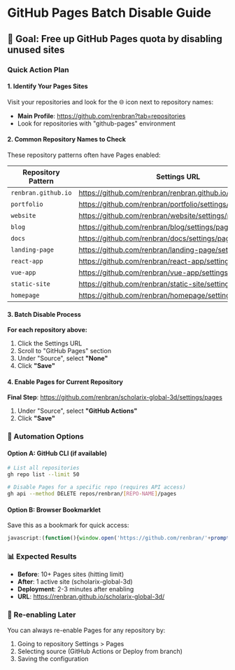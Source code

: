 # GitHub Pages Batch Disable Guide

## 🎯 **Goal**: Free up GitHub Pages quota by disabling unused sites

### **Quick Action Plan**

#### **1. Identify Your Pages Sites**
Visit your repositories and look for the 🌐 icon next to repository names:
- **Main Profile**: https://github.com/renbran?tab=repositories
- Look for repositories with "github-pages" environment

#### **2. Common Repository Names to Check**
These repository patterns often have Pages enabled:

| Repository Pattern | Settings URL |
|-------------------|--------------|
| `renbran.github.io` | https://github.com/renbran/renbran.github.io/settings/pages |
| `portfolio` | https://github.com/renbran/portfolio/settings/pages |
| `website` | https://github.com/renbran/website/settings/pages |
| `blog` | https://github.com/renbran/blog/settings/pages |
| `docs` | https://github.com/renbran/docs/settings/pages |
| `landing-page` | https://github.com/renbran/landing-page/settings/pages |
| `react-app` | https://github.com/renbran/react-app/settings/pages |
| `vue-app` | https://github.com/renbran/vue-app/settings/pages |
| `static-site` | https://github.com/renbran/static-site/settings/pages |
| `homepage` | https://github.com/renbran/homepage/settings/pages |

#### **3. Batch Disable Process**

**For each repository above:**
1. Click the Settings URL
2. Scroll to "GitHub Pages" section
3. Under "Source", select **"None"**
4. Click **"Save"**

#### **4. Enable Pages for Current Repository**
**Final Step**: https://github.com/renbran/scholarix-global-3d/settings/pages
1. Under "Source", select **"GitHub Actions"**
2. Click **"Save"**

### **🚀 Automation Options**

#### **Option A: GitHub CLI (if available)**
```bash
# List all repositories
gh repo list --limit 50

# Disable Pages for a specific repo (requires API access)
gh api --method DELETE repos/renbran/[REPO-NAME]/pages
```

#### **Option B: Browser Bookmarklet**
Save this as a bookmark for quick access:
```javascript
javascript:(function(){window.open('https://github.com/renbran/'+prompt('Repository name:')+'/settings/pages');})()
```

### **📊 Expected Results**
- **Before**: 10+ Pages sites (hitting limit)
- **After**: 1 active site (scholarix-global-3d)
- **Deployment**: 2-3 minutes after enabling
- **URL**: https://renbran.github.io/scholarix-global-3d/

### **🔄 Re-enabling Later**
You can always re-enable Pages for any repository by:
1. Going to repository Settings > Pages
2. Selecting source (GitHub Actions or Deploy from branch)
3. Saving the configuration